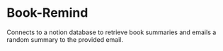 # Book-Remind
Connects to a notion database to retrieve book summaries and emails a random summary to the provided email.
